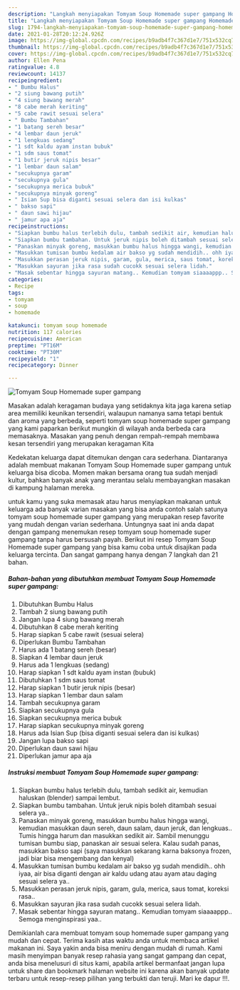 ```yaml
---
description: "Langkah menyiapakan Tomyam Soup Homemade super gampang Homemade"
title: "Langkah menyiapakan Tomyam Soup Homemade super gampang Homemade"
slug: 1794-langkah-menyiapakan-tomyam-soup-homemade-super-gampang-homemade
date: 2021-01-28T20:12:24.926Z
image: https://img-global.cpcdn.com/recipes/b9adb4f7c367d1e7/751x532cq70/tomyam-soup-homemade-super-gampang-foto-resep-utama.jpg
thumbnail: https://img-global.cpcdn.com/recipes/b9adb4f7c367d1e7/751x532cq70/tomyam-soup-homemade-super-gampang-foto-resep-utama.jpg
cover: https://img-global.cpcdn.com/recipes/b9adb4f7c367d1e7/751x532cq70/tomyam-soup-homemade-super-gampang-foto-resep-utama.jpg
author: Ellen Pena
ratingvalue: 4.8
reviewcount: 14137
recipeingredient:
- " Bumbu Halus"
- "2 siung bawang putih"
- "4 siung bawang merah"
- "8 cabe merah keriting"
- "5 cabe rawit sesuai selera"
- " Bumbu Tambahan"
- "1 batang sereh besar"
- "4 lembar daun jeruk"
- "1 lengkuas sedang"
- "1 sdt kaldu ayam instan bubuk"
- "1 sdm saus tomat"
- "1 butir jeruk nipis besar"
- "1 lembar daun salam"
- "secukupnya garam"
- "secukupnya gula"
- "secukupnya merica bubuk"
- "secukupnya minyak goreng"
- " Isian Sup bisa diganti sesuai selera dan isi kulkas"
- " bakso sapi"
- " daun sawi hijau"
- " jamur apa aja"
recipeinstructions:
- "Siapkan bumbu halus terlebih dulu, tambah sedikit air, kemudian haluskan (blender) sampai lembut."
- "Siapkan bumbu tambahan. Untuk jeruk nipis boleh ditambah sesuai selera ya.."
- "Panaskan minyak goreng, masukkan bumbu halus hingga wangi, kemudian masukkan daun sereh, daun salam, daun jeruk, dan lengkuas.. Tumis hingga harum dan masukkan sedikit air. Sambil menunggu tumisan bumbu siap, panaskan air sesuai selera. Kalau sudah panas, masukkan bakso sapi (saya masukkan sekarang karna baksonya frozen, jadi biar bisa mengembang dan kenyal)"
- "Masukkan tumisan bumbu kedalam air bakso yg sudah mendidih.. ohh iyaa, air bisa diganti dengan air kaldu udang atau ayam atau daging sesuai selera ya.."
- "Masukkan perasan jeruk nipis, garam, gula, merica, saus tomat, koreksi rasa.."
- "Masukkan sayuran jika rasa sudah cucokk sesuai selera lidah."
- "Masak sebentar hingga sayuran matang.. Kemudian tomyam siaaaappp.. Semoga menginspirasi yaa.."
categories:
- Recipe
tags:
- tomyam
- soup
- homemade

katakunci: tomyam soup homemade 
nutrition: 117 calories
recipecuisine: American
preptime: "PT16M"
cooktime: "PT30M"
recipeyield: "1"
recipecategory: Dinner

---
```



![Tomyam Soup Homemade super gampang](https://img-global.cpcdn.com/recipes/b9adb4f7c367d1e7/751x532cq70/tomyam-soup-homemade-super-gampang-foto-resep-utama.jpg)

Masakan adalah keragaman budaya yang setidaknya kita jaga karena setiap area memiliki keunikan tersendiri, walaupun namanya sama tetapi bentuk dan aroma yang berbeda, seperti tomyam soup homemade super gampang yang kami paparkan berikut mungkin di wilayah anda berbeda cara memasaknya. Masakan yang penuh dengan rempah-rempah membawa kesan tersendiri yang merupakan keragaman Kita

Kedekatan keluarga dapat ditemukan dengan cara sederhana. Diantaranya adalah membuat makanan Tomyam Soup Homemade super gampang untuk keluarga bisa dicoba. Momen makan bersama orang tua sudah menjadi kultur, bahkan banyak anak yang merantau selalu membayangkan masakan di kampung halaman mereka.



untuk kamu yang suka memasak atau harus menyiapkan makanan untuk keluarga ada banyak varian masakan yang bisa anda contoh salah satunya tomyam soup homemade super gampang yang merupakan resep favorite yang mudah dengan varian sederhana. Untungnya saat ini anda dapat dengan gampang menemukan resep tomyam soup homemade super gampang tanpa harus bersusah payah.
Berikut ini resep Tomyam Soup Homemade super gampang yang bisa kamu coba untuk disajikan pada keluarga tercinta. Dan sangat gampang hanya dengan 7 langkah dan 21 bahan.


<!--inarticleads1-->

##### Bahan-bahan yang dibutuhkan membuat Tomyam Soup Homemade super gampang:

1. Dibutuhkan  Bumbu Halus
1. Tambah 2 siung bawang putih
1. Jangan lupa 4 siung bawang merah
1. Dibutuhkan 8 cabe merah keriting
1. Harap siapkan 5 cabe rawit (sesuai selera)
1. Diperlukan  Bumbu Tambahan
1. Harus ada 1 batang sereh (besar)
1. Siapkan 4 lembar daun jeruk
1. Harus ada 1 lengkuas (sedang)
1. Harap siapkan 1 sdt kaldu ayam instan (bubuk)
1. Dibutuhkan 1 sdm saus tomat
1. Harap siapkan 1 butir jeruk nipis (besar)
1. Harap siapkan 1 lembar daun salam
1. Tambah secukupnya garam
1. Siapkan secukupnya gula
1. Siapkan secukupnya merica bubuk
1. Harap siapkan secukupnya minyak goreng
1. Harus ada  Isian Sup (bisa diganti sesuai selera dan isi kulkas)
1. Jangan lupa  bakso sapi
1. Diperlukan  daun sawi hijau
1. Diperlukan  jamur apa aja




<!--inarticleads2-->

##### Instruksi membuat  Tomyam Soup Homemade super gampang:

1. Siapkan bumbu halus terlebih dulu, tambah sedikit air, kemudian haluskan (blender) sampai lembut.
1. Siapkan bumbu tambahan. Untuk jeruk nipis boleh ditambah sesuai selera ya..
1. Panaskan minyak goreng, masukkan bumbu halus hingga wangi, kemudian masukkan daun sereh, daun salam, daun jeruk, dan lengkuas.. Tumis hingga harum dan masukkan sedikit air. Sambil menunggu tumisan bumbu siap, panaskan air sesuai selera. Kalau sudah panas, masukkan bakso sapi (saya masukkan sekarang karna baksonya frozen, jadi biar bisa mengembang dan kenyal)
1. Masukkan tumisan bumbu kedalam air bakso yg sudah mendidih.. ohh iyaa, air bisa diganti dengan air kaldu udang atau ayam atau daging sesuai selera ya..
1. Masukkan perasan jeruk nipis, garam, gula, merica, saus tomat, koreksi rasa..
1. Masukkan sayuran jika rasa sudah cucokk sesuai selera lidah.
1. Masak sebentar hingga sayuran matang.. Kemudian tomyam siaaaappp.. Semoga menginspirasi yaa..




Demikianlah cara membuat tomyam soup homemade super gampang yang mudah dan cepat. Terima kasih atas waktu anda untuk membaca artikel makanan ini. Saya yakin anda bisa meniru dengan mudah di rumah. Kami masih menyimpan banyak resep rahasia yang sangat gampang dan cepat, anda bisa menelusuri di situs kami, apabila artikel bermanfaat jangan lupa untuk share dan bookmark halaman website ini karena akan banyak update terbaru untuk resep-resep pilihan yang terbukti dan teruji. Mari ke dapur !!!. 

